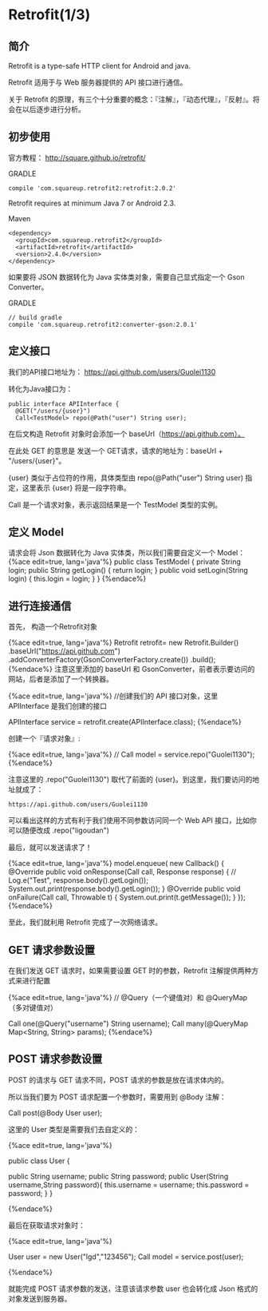 # Retrofit(1/3)

## 简介

Retrofit is a type-safe HTTP client for Android and java.

Retrofit 适用于与 Web 服务器提供的 API 接口进行通信。

关于 Retrofit 的原理，有三个十分重要的概念：『注解』，『动态代理』，『反射』。将会在以后逐步进行分析。

## 初步使用

官方教程： http://square.github.io/retrofit/

GRADLE
```
compile 'com.squareup.retrofit2:retrofit:2.0.2'
```

Retrofit requires at minimum Java 7 or Android 2.3.

Maven
```
<dependency>
  <groupId>com.squareup.retrofit2</groupId>
  <artifactId>retrofit</artifactId>
  <version>2.4.0</version>
</dependency>
```

如果要将 JSON 数据转化为 Java 实体类对象，需要自己显式指定一个 Gson Converter。

GRADLE
```
// build gradle
compile 'com.squareup.retrofit2:converter-gson:2.0.1'
```

## 定义接口

我们的API接口地址为：
https://api.github.com/users/Guolei1130

转化为Java接口为：
```
public interface APIInterface {
  @GET("/users/{user}")
  Call<TestModel> repo(@Path("user") String user);
```

在后文构造 Retrofit 对象时会添加一个 baseUrl（https://api.github.com）。

在此处 GET 的意思是 发送一个 GET请求，请求的地址为：baseUrl + "/users/{user}"。

{user} 类似于占位符的作用，具体类型由 repo(@Path("user") String user) 指定，这里表示 {user} 将是一段字符串。

Call<TestModel> 是一个请求对象，<TestModel>表示返回结果是一个 TestModel 类型的实例。


## 定义 Model

请求会将 Json 数据转化为 Java 实体类，所以我们需要自定义一个 Model：
{%ace edit=true, lang='java'%}
public class TestModel {
    private String login;
    public String getLogin() { return login; }
    public void setLogin(String login) { this.login = login; }
}
{%endace%}

## 进行连接通信

首先， 构造一个Retrofit对象

{%ace edit=true, lang='java'%}
Retrofit retrofit= new Retrofit.Builder()
  .baseUrl("https://api.github.com")
  .addConverterFactory(GsonConverterFactory.create())
  .build();
{%endace%}
注意这里添加的 baseUrl 和 GsonConverter，前者表示要访问的网站，后者是添加了一个转换器。

{%ace edit=true, lang='java'%}
//创建我们的 API 接口对象，这里 APIInterface 是我们创建的接口

APIInterface service = retrofit.create(APIInterface.class);
{%endace%}

创建一个『请求对象』:

{%ace edit=true, lang='java'%}
//
Call<TestModel> model = service.repo("Guolei1130");
{%endace%}

注意这里的 .repo("Guolei1130") 取代了前面的 {user}。到这里，我们要访问的地址就成了：

```
https://api.github.com/users/Guolei1130
```


可以看出这样的方式有利于我们使用不同参数访问同一个 Web API 接口，比如你可以随便改成 .repo("ligoudan")

最后，就可以发送请求了！

{%ace edit=true, lang='java'%}
model.enqueue(
new Callback<TestModel>() {
@Override
public void onResponse(Call<TestModel> call, Response<TestModel> response) {
// Log.e("Test", response.body().getLogin());
System.out.print(response.body().getLogin());
}
@Override
public void onFailure(Call<TestModel> call, Throwable t) {
System.out.print(t.getMessage());
}
});
{%endace%}



至此，我们就利用 Retrofit 完成了一次网络请求。


## GET 请求参数设置

在我们发送 GET 请求时，如果需要设置 GET 时的参数，Retrofit 注解提供两种方式来进行配置

{%ace edit=true, lang='java'%}
// @Query（一个键值对）和 @QueryMap（多对键值对）

Call<TestModel> one(@Query("username") String username);
Call<TestModel> many(@QueryMap Map<String, String> params);
{%endace%}

## POST 请求参数设置

POST 的请求与 GET 请求不同，POST 请求的参数是放在请求体内的。

所以当我们要为 POST 请求配置一个参数时，需要用到 @Body 注解：

Call<TestModel> post(@Body User user);

这里的 User 类型是需要我们去自定义的：

{%ace edit=true, lang='java'%}

public class User {

  public String username;
  public String password;
  public User(String username,String password){
    this.username = username;
    this.password = password;
  }
}

{%endace%}

最后在获取请求对象时：

{%ace edit=true, lang='java'%}

User user = new User("lgd","123456");
Call<TestModel> model = service.post(user);

{%endace%}

就能完成 POST 请求参数的发送，注意该请求参数 user 也会转化成 Json 格式的对象发送到服务器。